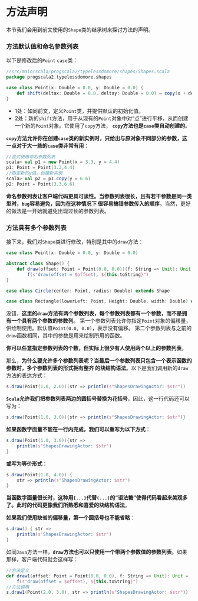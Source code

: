 方法声明
===============================================================
本节我们会用到前文使用的`Shape`类的继承树来探讨方法的声明。

### 方法默认值和命名参数列表
以下是修改后的`Point` `case`类：
```scala
//src/main/scala/progscala2/typelessdomore/shapes/Shapes.scala
package progscala2.typelessdomore.shapes

case class Point(x: Double = 0.0, y: Double = 0.0) {                                            //1
    def shift(deltax: Double = 0.0, deltay: Double = 0.0) = copy(x + deltax, y + deltay )       //2
}
```
+ 1处：如同前文，定义`Point`类，并提供默认的初始化值。
+ 2处：新的`shift`方法，用于从现有的`Point`对象中对“点”进行平移，从而创建一个新的`Point`对象。它使用了`copy`方法，
**`copy`方法也是`case`类自动创建的**。

**`copy`方法允许你在创建`case`类的新实例时，只给出与原对象不同部分的参数，这一点对于大一些的`case`类非常有用**：
```scala
//显式使用命名参数列表
scala> val p1 = new Point(x = 3.3, y = 4.4)
p1: Point = Point(3.3,4.4)
//指定新的y值，创建新实例
scala> val p2 = p1.copy(y = 6.6)
p2: Point = Point(3.3,6.6)
```
**命名参数列表让客户端代码更具可读性。当参数列表很长，且有若干参数是同一类型时，`bug`容易避免，因为在这种情况下
很容易搞错参数传入的顺序**。当然，更好的做法是一开始就避免出现过长的参数列表。

### 方法具有多个参数列表
接下来，我们对`Shape`类进行修改，特别是其中的`draw`方法：
```scala
case class Point(x: Double = 0.0, y: Double = 0.0)

abstract class Shape() {
    def draw(offset: Point = Point(0.0, 0.0))(f: String => Unit): Unit =
        f(s"draw(offset = $offset), ${this.toString}")
}

case class Circle(center: Point, radius: Double) extends Shape

case class Rectangle(lowerLeft: Point, Height: Double, width: Double) extends Shape
```
没错，**这里的`draw`方法有两个参数列表，每个参数列表都有一个参数，而不是拥有一个具有两个参数的参数列**。
第一个参数列表允许你指定`Point`对象的偏移量，供绘制使用。默认值`Point(0.0, 0.0)`，表示没有偏移。
第二个参数列表与之前的`draw`函数相同，其中的参数是用来绘制所用的函数。

**你可以任意指定参数列表的个数，但实际上很少有人使用两个以上的参数列表**。

那么，**为什么要允许多个参数列表呢？当最后一个参数列表只包含一个表示函数的参数时，多个参数列表的形式拥有整齐
的块结构语法**。以下是我们调用新的`draw`方法的表达方式：
```scala
s.draw(Point(1.0, 2.0))(str => println(s"ShapesDrawingActor: $str"))
```
**`Scala`允许我们把参数列表两边的圆括号替换为花括号**，因此，这一行代码还可以写为：
```scala
s.draw(Point(1.0, 3.0)){str => println(s"ShapesDrawingActor: $str")}
```
**如果函数字面量不能在一行内完成，我们可以重写为以下方式**：
```scala
s.draw(Point(1.0, 3.0)){str =>
    println(s"ShapesDrawingActor: $str")
}
```
**或写为等价形式**：
```scala
s.draw(Point(1.0, 4.0)) {
    str => println(s"ShapesDrawingActor: $str")
}
```
**当函数字面量很长时，这种用`{...}`代替`(...)`的“语法糖”使得代码看起来美观多了。此时的代码更像我们所熟悉和喜爱的块结构语法**。

**如果我们使用缺省的偏移量，第一个圆括号也不能省略**：
```scala
s.draw() { str =>
    println(s"ShapesDrawingActor: $str")
}
```
如同`Java`方法一样，**`draw`方法也可以只使用一个带两个参数值的参数列表**。如果那样，客户端代码就会这样写：
```scala
//方法定义
def draw1(offset: Point = Point(0.0, 0.0), f: String => Unit): Unit =
    f(s"draw(offset = $offset), ${this.toString}")
//方法调用
s.draw1(Point(2.0, 3.0), str => println(s"ShapesDrawingActor: $str"))
```